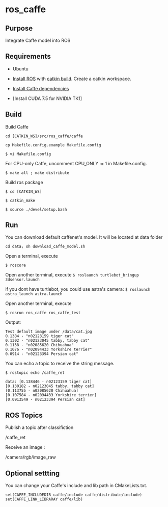 # ros_caffe

## Purpose
Integrate Caffe model into ROS

## Requirements
* Ubuntu

* [Install ROS](http://wiki.ros.org/ROS/Installation) with [catkin build](http://wiki.ros.org/ROS/Tutorials/InstallingandConfiguringROSEnvironment). Create a catkin workspace.

* [Install Caffe dependencies](http://caffe.berkeleyvision.org/installation.html)

* [Install CUDA 7.5 for NVIDIA TK1]

## Build
Build Caffe

`cd [CATKIN_WS]/src/ros_caffe/caffe`

`cp Makefile.config.example Makefile.config`

`$ vi Makefile.config`

For CPU-only Caffe, uncomment CPU_ONLY := 1 in Makefile.config.

`$ make all ; make distribute`

Build ros package

`$ cd [CATKIN_WS]`

`$ catkin_make`

`$ source ./devel/setup.bash`

## Run

You can download default caffenet's model. It will be located at data folder

`cd data; sh download_caffe_model.sh`

Open a terminal, execute

`$ roscore`

Open another terminal, execute
`$ roslaunch turtlebot_bringup 3dsensor.launch`

if you dont have turtlebot, you could use astra's camera:
`$ roslaunch astra_launch astra.launch`

Open another terminal, execute

`$ rosrun ros_caffe ros_caffe_test`

Output:

	Test default image under /data/cat.jpg
	0.1384 - "n02123159 tiger cat"
	0.1302 - "n02123045 tabby, tabby cat"
	0.1138 - "n02085620 Chihuahua"
	0.1076 - "n02094433 Yorkshire terrier"
	0.0914 - "n02123394 Persian cat"

You can echo a topic to receive the string message.

`$ rostopic echo /caffe_ret`

	data: [0.138446 - n02123159 tiger cat]
	[0.130182 - n02123045 tabby, tabby cat]
	[0.113755 - n02085620 Chihuahua]
	[0.107584 - n02094433 Yorkshire terrier]
	[0.0913549 - n02123394 Persian cat]

## ROS Topics

Publish a topic after classifiction

/caffe_ret

Receive an image :

/camera/rgb/image_raw

## Optional settting
You can change your Caffe's include and lib path in CMakeLists.txt.

	set(CAFFE_INCLUDEDIR caffe/include caffe/distribute/include)
	set(CAFFE_LINK_LIBRARAY caffe/lib)

